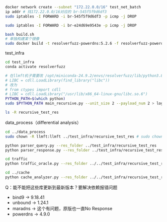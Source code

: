 ```bash
docker network create --subnet "172.22.0.0/16" test_net_batch
ip addr # 找172.22.0.0/16对应的 br-545f5f9d6df3
sudo iptables -I FORWARD -i br-545f5f9d6df3 -p icmp -j DROP

sudo iptables -I FORWARD -i br-e24d69e9543e -p icmp -j DROP
```

```bash
bash build.sh
# 单独构建某个镜像
sudo docker build -t resolverfuzz-powerdns:5.2.6 -f resolverfuzz-powerdns.Dockerfile .
```

test_infra

```bash
cd test_infra
conda activate resolverfuzz

# 在llmft机子需要改 /opt/miniconda-24.9.2/envs/resolverfuzz/lib/python3.8/site-packages/scapy/arch/bpf/core.py
# LIBC = cdll.LoadLibrary(find_library("libc"))
# 改为
# from ctypes import cdll
# LIBC = cdll.LoadLibrary("/usr/lib/x86_64-linux-gnu/libc.so.6")
PYTHON_PATH=$(which python)
sudo $PYTHON_PATH main_recursive.py --unit_size 2 --payload_num 2 > log.txt 2>&1

ls -R recursive_test_res

```

data_process（differential analysis）

```bash
cd ../data_process
sudo chown -R llmft:llmft ../test_infra/recursive_test_res # sudo chown -R work:work ../test_infra/recursive_test_res

python parser_query.py --res_folder ../test_infra/recursive_test_res
python parser_response.py --res_folder ../test_infra/recursive_test_res

cd traffic
python traffic_oracle.py --res_folder ../../test_infra/recursive_test_res

cd ../cache
python cache_analyzer.py --res_folder ../../test_infra/recursive_test_res

```

Q：能不能把这些库更新到最新版本？要解决依赖报错问题
- bind9 -> 9.18.41
- unbound -> 1.24.1
- maradns -> 这个有问题，原版也一直No Response
- powerdns -> 4.9.0